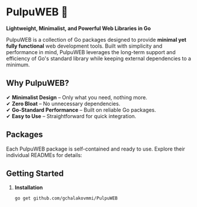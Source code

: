 # PulpuWEB 🚀  

**Lightweight, Minimalist, and Powerful Web Libraries in Go**  

PulpuWEB is a collection of Go packages designed to provide **minimal yet fully functional** web development tools. Built with simplicity and performance in mind, PulpuWEB leverages the long-term support and efficiency of Go's standard library while keeping external dependencies to a minimum.  

## Why PulpuWEB?  

✔ **Minimalist Design** – Only what you need, nothing more.  
✔ **Zero Bloat** – No unnecessary dependencies.  
✔ **Go-Standard Performance** – Built on reliable Go packages.  
✔ **Easy to Use** – Straightforward for quick integration.  

## Packages  

Each PulpuWEB package is self-contained and ready to use. Explore their individual READMEs for details:  

## Getting Started  

1. **Installation**  
   ```sh
   go get github.com/gchalakovmmi/PulpuWEB
   ```
